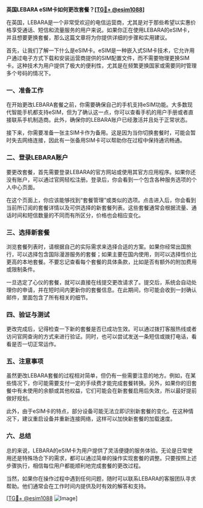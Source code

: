 **英国LEBARA eSIM卡如何更改套餐？[[TG💪+ @esim1088](https://t.me/s/esim1088)]**

在英国，LEBARA是一个非常受欢迎的电信运营商，尤其是对于那些希望以实惠价格享受通话、短信和流量服务的用户来说。如果你正在使用LEBARA的eSIM卡，并且想要更换套餐，那么这篇文章将为你提供详细的步骤和实用建议。

首先，让我们了解一下什么是eSIM卡。eSIM是一种嵌入式SIM卡技术，它允许用户通过电子方式下载和安装运营商提供的SIM配置文件，而不需要物理更换SIM卡。这种技术为用户提供了极大的便利性，尤其是在频繁更换国家或需要同时管理多个号码的情况下。

### **一、准备工作**

在开始更改LEBARA套餐之前，你需要确保自己的手机支持eSIM功能。大多数现代智能手机都支持eSIM，但为了确认这一点，你可以查看手机的用户手册或者直接联系手机制造商。此外，确保你的LEBARA账户已经激活并且处于正常状态。

接下来，你需要准备一张主SIM卡作为备用。这是因为当你切换套餐时，可能会暂时失去网络连接，因此有一张备用SIM卡可以帮助你在过程中保持通讯畅通。

### **二、登录LEBARA账户**

要更改套餐，首先需要登录LEBARA的官方网站或使用其官方应用程序。如果你还没有账户，可以通过官网轻松注册。登录后，你会看到一个包含各种服务选项的个人中心页面。

在这个页面上，你应该能够找到“套餐管理”或类似的选项。点击进入后，你会看到当前所订阅的套餐详情以及可供选择的新套餐列表。这些套餐通常会根据流量、通话时间和短信数量的不同而有所区分，价格也会相应变化。

### **三、选择新套餐**

浏览套餐列表时，请根据自己的实际需求来选择合适的方案。如果你经常出国旅行，可以选择包含国际漫游服务的套餐；如果主要在国内使用，则可以选择性价比更高的本地套餐。不要忘记查看每个套餐的具体条款，比如是否有额外的附加费用或限制条件。

一旦选定了心仪的套餐，就可以直接在线提交更改请求了。提交后，系统会自动处理你的申请，并在短时间内更新你的套餐信息。在此期间，你可能会收到一封确认邮件，里面包含了所有相关的细节。

### **四、验证与测试**

更改完成后，记得检查一下新的套餐是否已成功生效。可以通过拨打客服热线或者访问官网查询的方式来进行验证。同时，也可以尝试发送一条短信或拨打电话，看看是否一切正常运作。

### **五、注意事项**

虽然更改LEBARA套餐的过程相对简单，但仍有一些需要注意的地方。例如，在某些情况下，你可能需要支付一定的手续费才能完成套餐转换。另外，如果你的旧套餐中有未使用的余额或其他权益，它们可能会在新套餐启用后失效，所以最好提前做好规划。

此外，由于eSIM卡的特点，部分设备可能无法立即识别新套餐的变化。在这种情况下，建议重启设备并重新连接网络，这样可以加快新套餐的加载速度。

### **六、总结**

总的来说，LEBARA的eSIM卡为用户提供了灵活便捷的服务体验。无论是日常使用还是特殊场合下的需求，都可以通过简单的操作实现套餐的调整。只要按照上述步骤执行，相信每位用户都能顺利地完成套餐的更改过程。

当然，如果你在操作过程中遇到任何问题，随时可以联系LEBARA的客服团队寻求帮助。他们通常会在工作时间内提供及时有效的解答和支持。

[[TG💪+ @esim1088](https://t.me/s/esim1088) ![Image](https://i.postimg.cc/4NQfJmqS/Snipaste-2025-05-13-00-14-12.png)]